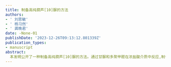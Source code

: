 ```yaml
---
title: 制备高纯葫芦[10]脲的方法
authors:
- ' 刘思敏'
- ' 杨习然'
- ' 龚晚君'
date: -None-01
publishDate: '2023-12-26T09:13:12.801339Z'
publication_types:
- manuscript
abstract: 
  本发明公开了一种制备高纯葫芦[10]脲的方法。通过甘脲和多聚甲醛在浓盐酸介质中反应,制备得到含葫芦[5]脲@葫芦[10]脲的不溶性固体并干燥；将不溶性固体溶解在6M盐酸中,加入客体G的水溶液,超声震荡、静置得到白色沉淀,离心干燥得G@葫芦[10]脲白色固体；将白色固体置于二甲亚砜中,除去G@葫芦[10]脲白色固体中的客体G,得到高纯葫芦[10]脲。制备的葫芦脲粗产物被直接用于制备葫芦[10]脲与客体的包合物,无需使用极难纯化得到的纯葫芦[5]脲@葫芦[10]脲；并且,所使用的客体都是便宜易得的商业化产品,后续的客体的移除只需简单的萃取操作。
---
```

